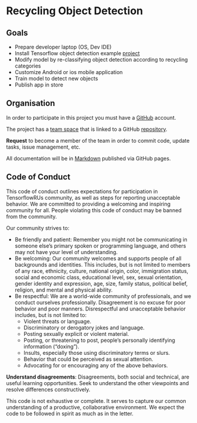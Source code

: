 # Recycling Object Detection

## Goals

* Prepare developer laptop (OS, Dev IDE)
* Install Tensorflow object detection example [project](https://github.com/tensorflow/examples/tree/master/lite/examples/object_detection/android)
* Modify model by re-classifying object detection according to recycling categories
* Customize Android or ios mobile application
* Train model to detect new objects
* Publish app in store

## Organisation
In order to participate in this project you must have a [GitHub](https://github.com/join) account.

The project has a [team space](https://github.com/orgs/tensorflowRUs/teams/recycling-object-detection) that is linked 
to a GitHub [repository](https://github.com/tensorflowRUs/recycling-object-detection).

**Request** to become a member of the team in order to commit code, update tasks, issue management, etc.

All documentation will be in [Markdown](https://en.wikipedia.org/wiki/Markdown) published via GitHub pages.

## Code of Conduct

This code of conduct outlines expectations for participation in TensorflowRUs community, as well as steps for reporting unacceptable behavior. We are committed to providing a welcoming and inspiring community for all. People violating this code of conduct may be banned from the community.

Our community strives to:

* Be friendly and patient: Remember you might not be communicating in someone else’s primary spoken or programming language, and others may not have your level of understanding.
* Be welcoming: Our community welcomes and supports people of all backgrounds and identities. This includes, but is not limited to members of any race, ethnicity, culture, national origin, color, immigration status, social and economic class, educational level, sex, sexual orientation, gender identity and expression, age, size, family status, political belief, religion, and mental and physical ability.
* Be respectful: We are a world-wide community of professionals, and we conduct ourselves professionally. Disagreement is no excuse for poor behavior and poor manners. Disrespectful and unacceptable behavior includes, but is not limited to:
    * Violent threats or language.
    * Discriminatory or derogatory jokes and language.
    * Posting sexually explicit or violent material.
    * Posting, or threatening to post, people’s personally identifying information (“doxing”).
    * Insults, especially those using discriminatory terms or slurs.
    * Behavior that could be perceived as sexual attention.
    *  Advocating for or encouraging any of the above behaviors.

**Understand disagreements**: Disagreements, both social and technical, are useful learning opportunities. Seek to understand the other viewpoints and resolve differences constructively.

This code is not exhaustive or complete. It serves to capture our common understanding of a productive, collaborative environment. We expect the code to be followed in spirit as much as in the letter.
